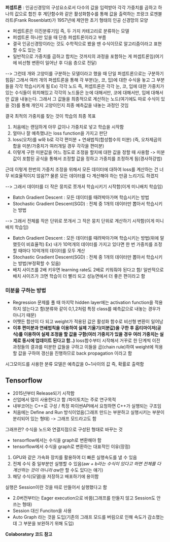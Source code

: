 
**퍼셉트론** : 인공신경망의 구성요소로서 다수의 값을 입력받아 각각 가중치를 곱하고 하나의 값으로 합친 후 계단함수와 같은 활성화함수를 통해 값을 출력하는 프랑크 로젠블라트(Frank Rosenblatt)가 1957년에 제안한 초기 형태의 인공 신경망의 모양
- 퍼셉트론은 이진분류기임 즉, 두 가지 카테고리로 분류하는 모델
- 퍼셉트론 하나만 있을 때 단층 퍼셉트론이라고 부름
- 결국 인공신경망이라는 것도 수학적으로 봤을 땐 수식이므로 알고리즘이라고 표현할 수도 있는 것
- 일반적으로 가중치를 곱하고 합치는 것까지의 과정을 포함하는 게 퍼셉트론임(여기에 비선형 변환이 일어난 후 다음 층으로 전달)

--> 그런데 개와 고양이를 구분하는 모델이라고 했을 때 단일 퍼셉트론으로는 구분하기 힘듬! 
그래서 여러 개의 퍼셉트론을 통해 각 부분(눈, 코, 입)에 대한 수식을 놓고 그 부분들을 각각 학습시키게 됨
Ex) 각각 노드 즉,  퍼셉트론은 각각 눈, 코, 입에 대한 가중치가 있는 수식들이 위치해있고 각각의 노드들은 눈에 대해서만, 코에 대해서만, 입에 대해서만 값을 내놓는다. 그래서 그 값들을 최종적으로 계산하는 노드(여기에도 따로 수식이 있을 것)를 통해 개인지 고양이인지 최종 예측값을 내놓는 과정인 것임

결국 최적의 가중치를 찾는 것이 학습의 최종 목표
1. 처음에는 랜덤하게 아무 값이나 가중치로 넣고 학습을 시작함
2. 얼마나 잘 예측했냐는 loss function을 가지고 판단
3. loss(오차)를 w와 b로 각각 편미분 + 연쇄법칙(합성함수의 미분)
(즉, 오차제곱의 합을 미분/가중치가 여러개일 경우 각각을 편미분)
4. 이렇게 구한 미분값을 어느 정도로 조정을 할지에 대한 값을 정할 때 사용함 -> 미분값이 포함된 공식을 통해서 조정할 값을 정하고 가중치를 조정하게 됨(경사하강법)

근데 이렇게 한번의 가중치 조정을 위해서 모든 데이터에 대하여 loss를 계산하는 건 너무 비효율적이지 않음?? 물론 모든 데이터를 다 계산해야 하는 만큼 느리기도 하겠지

--> 그래서 데이터를 더 작은 뭉치로 쪼개서 학습시키기 시작함(이게 미니배치 학습임)
- Batch Gradient Descent : 모든 데이터를 때려박아가며 학습시키는 방법
- Stochastic Gradient Descent(SGD) : 전체 중 1개의 데이터만 뽑아서 학습시키는 방법

--> 그래서 전체를 작은 단위로 쪼개서 그 작은 뭉치 단위로 계산하기 시작함(이게 미니배치 학습임)

- Batch Gradient Descent : 모든 데이터를 때려박아가며 학습시키는 방법(위에 말했듯이 비효율적)
Ex) 내가 10억개의 데이터를 가지고 있다면 한 번 가중치를 조정할 때마다 10억개의 데이터를 모두 계산
- Stochastic Gradient Descent(SGD) : 전체 중 1개의 데이터만 뽑아서 학습시키는 방법(부정확할 수 있음)
- 배치 사이즈를 2배 키우면 learning rate도 2배로 키워줘야 된다고 함/ 일반적으로 배치 사이즈가 크면 학습이 더 빨리 되고 성능면에서 더 좋은 편이라고 함


### 미분을 구하는 방법
- Regression 문제를 풀 때 마지막 hidden layer에는 activation function을 적용하지 않는다고 함(분류와 같이 0,1,2처럼 특정 class를 예측값으로 내놓는 경우가 아니기 때문)
- 어쨋든 합산이 다 되고 weight가 적용된 값은 활성화 함수로 비선형 변환이 일어남
- **이후 편미분과 연쇄법칙을 이용하여 실제 기울기(미분값)을 구한 후 옵티마이저(공식)를 이용하여 실제 조정을 할 값을 구함(여러 가중치가 있을 경우 여러 가중치는 실제로 동시에 업데이트 된다고 함..)**
loss함수부터 시작해서 거꾸로 한 단계씩 이전 과정들의 결과를 미분한 값들을 구하고 이들을 곱(chain rule)하여 weight에 적용할 값을 구하여 갱신을 진행하므로 back propagation 이라고 함

시그모이드를 사용한 분류 모델은 예측값을 0~1사이의 값 즉, 확률로 출력함
## Tensorflow

- 2015년부터 Release되기 시작함
- 산업에서 많이 사용한다고 함 /파이토치는 주로 연구목적
- 내부코어는 C++로 구성 / 특정 파이썬API에서 요청하면 C++가 실행되는 구조임
- 처음에는 Define and Run 방식이었음(그래프 만드는 부분하고 실행시키는 부분이 분리되어 있는 형태) -> 그래프 모드라고도 함

그래프란? 수식을 노드와 연결지점으로 구성된 형태로 바꾸는 것
- tensorflow에서는 수식을 graph로 변환해야 함
- tensorflow에서 수식을 graph로 변환하는 대표적인 이유(장점)
1. GPU와 같은 가속화 장치를 활용하여 더 빠른 실행속도를 낼 수 있음
2. 전체 수식 중 일부분만 실행할 수 있음(a*w + b라는 수식이 있다고 하면 전체를 다 계산하는 것이 아니라 a*w만 할 수도 있다는 얘기)
3. 해당 수식(모델)을 저장하고 배포하기에 용이함

실행은 Session이란 것을 따로 만들어서 실행했다고 함

- 2.0버전부터는 Eager execution으로 바뀜(그래프를 만들지 않고 Session도 안 쓰는 형태)
- Session 대신 Funciton을 사용
- Auto Graph 라는 것을 도입(기존의 그래프 모드를 버림으로 인해 속도가 감소했는데 그 부분을 보완하기 위해 도입)

**Colaboratory 코드 참고**


